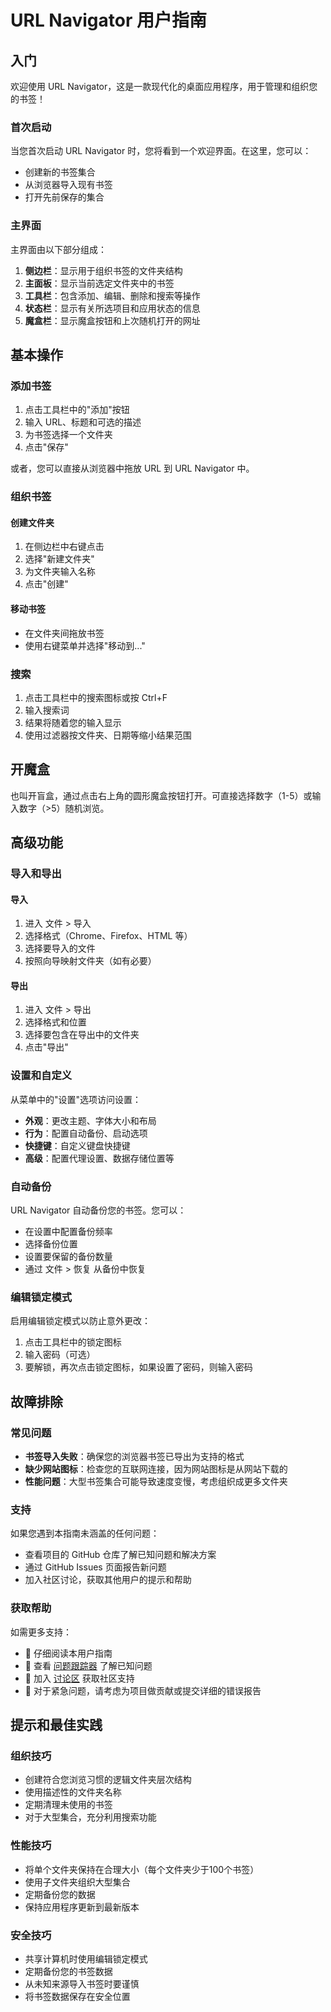 # URL Navigator 用户指南

## 入门

欢迎使用 URL Navigator，这是一款现代化的桌面应用程序，用于管理和组织您的书签！

### 首次启动

当您首次启动 URL Navigator 时，您将看到一个欢迎界面。在这里，您可以：

- 创建新的书签集合
- 从浏览器导入现有书签
- 打开先前保存的集合

### 主界面

主界面由以下部分组成：

1. **侧边栏**：显示用于组织书签的文件夹结构
2. **主面板**：显示当前选定文件夹中的书签
3. **工具栏**：包含添加、编辑、删除和搜索等操作
4. **状态栏**：显示有关所选项目和应用状态的信息
5. **魔盒栏**：显示魔盒按钮和上次随机打开的网址

## 基本操作

### 添加书签

1. 点击工具栏中的"添加"按钮
2. 输入 URL、标题和可选的描述
3. 为书签选择一个文件夹
4. 点击"保存"

或者，您可以直接从浏览器中拖放 URL 到 URL Navigator 中。

### 组织书签

#### 创建文件夹
1. 在侧边栏中右键点击
2. 选择"新建文件夹"
3. 为文件夹输入名称
4. 点击"创建"

#### 移动书签
- 在文件夹间拖放书签
- 使用右键菜单并选择"移动到..."

### 搜索
1. 点击工具栏中的搜索图标或按 Ctrl+F
2. 输入搜索词
3. 结果将随着您的输入显示
4. 使用过滤器按文件夹、日期等缩小结果范围

## 开魔盒 
也叫开盲盒，通过点击右上角的圆形魔盒按钮打开。可直接选择数字（1-5）或输入数字（>5）随机浏览。


## 高级功能

### 导入和导出

#### 导入
1. 进入 文件 > 导入
2. 选择格式（Chrome、Firefox、HTML 等）
3. 选择要导入的文件
4. 按照向导映射文件夹（如有必要）

#### 导出
1. 进入 文件 > 导出
2. 选择格式和位置
3. 选择要包含在导出中的文件夹
4. 点击"导出"

### 设置和自定义

从菜单中的"设置"选项访问设置：

- **外观**：更改主题、字体大小和布局
- **行为**：配置自动备份、启动选项
- **快捷键**：自定义键盘快捷键
- **高级**：配置代理设置、数据存储位置等

### 自动备份

URL Navigator 自动备份您的书签。您可以：
- 在设置中配置备份频率
- 选择备份位置
- 设置要保留的备份数量
- 通过 文件 > 恢复 从备份中恢复

### 编辑锁定模式

启用编辑锁定模式以防止意外更改：
1. 点击工具栏中的锁定图标
2. 输入密码（可选）
3. 要解锁，再次点击锁定图标，如果设置了密码，则输入密码

## 故障排除

### 常见问题

- **书签导入失败**：确保您的浏览器书签已导出为支持的格式
- **缺少网站图标**：检查您的互联网连接，因为网站图标是从网站下载的
- **性能问题**：大型书签集合可能导致速度变慢，考虑组织成更多文件夹

### 支持

如果您遇到本指南未涵盖的任何问题：
- 查看项目的 GitHub 仓库了解已知问题和解决方案
- 通过 GitHub Issues 页面报告新问题
- 加入社区讨论，获取其他用户的提示和帮助

### 获取帮助

如需更多支持：
- 📖 仔细阅读本用户指南
- 🐛 查看 [问题跟踪器](https://github.com/yourusername/url-navigator/issues) 了解已知问题
- 💬 加入 [讨论区](https://github.com/yourusername/url-navigator/discussions) 获取社区支持
- 📧 对于紧急问题，请考虑为项目做贡献或提交详细的错误报告

## 提示和最佳实践

### 组织技巧
- 创建符合您浏览习惯的逻辑文件夹层次结构
- 使用描述性的文件夹名称
- 定期清理未使用的书签
- 对于大型集合，充分利用搜索功能

### 性能技巧
- 将单个文件夹保持在合理大小（每个文件夹少于100个书签）
- 使用子文件夹组织大型集合
- 定期备份您的数据
- 保持应用程序更新到最新版本

### 安全技巧
- 共享计算机时使用编辑锁定模式
- 定期备份您的书签数据
- 从未知来源导入书签时要谨慎
- 将书签数据保存在安全位置
